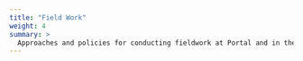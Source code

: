 ```yaml
---
title: "Field Work"
weight: 4
summary: >
  Approaches and policies for conducting fieldwork at Portal and in the Everglades
---
```

